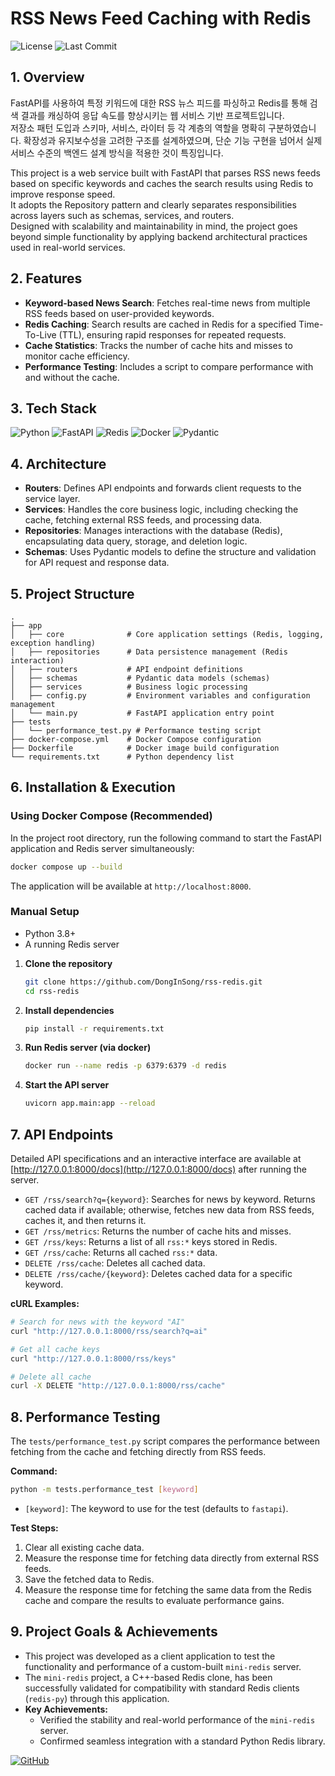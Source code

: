 # RSS News Feed Caching with Redis

![License](https://img.shields.io/github/license/DongInSong/rss-redis)
![Last Commit](https://img.shields.io/github/last-commit/DongInSong/rss-redis)

## 1. Overview

FastAPI를 사용하여 특정 키워드에 대한 RSS 뉴스 피드를 파싱하고 Redis를 통해 검색 결과를 캐싱하여 응답 속도를 향상시키는 웹 서비스 기반 프로젝트입니다.     
저장소 패턴 도입과 스키마, 서비스, 라이터 등 각 계층의 역할을 명확히 구분하였습니다.
확장성과 유지보수성을 고려한 구조를 설계하였으며, 단순 기능 구현을 넘어서 실제 서비스 수준의 백엔드 설계 방식을 적용한 것이 특징입니다.

This project is a web service built with FastAPI that parses RSS news feeds based on specific keywords and caches the search results using Redis to improve response speed.     
It adopts the Repository pattern and clearly separates responsibilities across layers such as schemas, services, and routers.    
Designed with scalability and maintainability in mind, the project goes beyond simple functionality by applying backend architectural practices used in real-world services.

## 2. Features

- **Keyword-based News Search**: Fetches real-time news from multiple RSS feeds based on user-provided keywords.
- **Redis Caching**: Search results are cached in Redis for a specified Time-To-Live (TTL), ensuring rapid responses for repeated requests.
- **Cache Statistics**: Tracks the number of cache hits and misses to monitor cache efficiency.
- **Performance Testing**: Includes a script to compare performance with and without the cache.

## 3. Tech Stack

![Python](https://img.shields.io/badge/Python-3776AB?style=for-the-badge&logo=python&logoColor=white)
![FastAPI](https://img.shields.io/badge/FastAPI-009688?style=for-the-badge&logo=fastapi&logoColor=white)
![Redis](https://img.shields.io/badge/Redis-DC382D?style=for-the-badge&logo=redis&logoColor=white)
![Docker](https://img.shields.io/badge/Docker-2496ED?style=for-the-badge&logo=docker&logoColor=white)
![Pydantic](https://img.shields.io/badge/Pydantic-E92063?style=for-the-badge&logo=pydantic&logoColor=white)

## 4. Architecture

- **Routers**: Defines API endpoints and forwards client requests to the service layer.
- **Services**: Handles the core business logic, including checking the cache, fetching external RSS feeds, and processing data.
- **Repositories**: Manages interactions with the database (Redis), encapsulating data query, storage, and deletion logic.
- **Schemas**: Uses Pydantic models to define the structure and validation for API request and response data.

## 5. Project Structure

```
.
├── app
│   ├── core              # Core application settings (Redis, logging, exception handling)
│   ├── repositories      # Data persistence management (Redis interaction)
│   ├── routers           # API endpoint definitions
│   ├── schemas           # Pydantic data models (schemas)
│   ├── services          # Business logic processing
│   ├── config.py         # Environment variables and configuration management
│   └── main.py           # FastAPI application entry point
├── tests
│   └── performance_test.py # Performance testing script
├── docker-compose.yml    # Docker Compose configuration
├── Dockerfile            # Docker image build configuration
└── requirements.txt      # Python dependency list
```

## 6. Installation & Execution

### Using Docker Compose (Recommended)

In the project root directory, run the following command to start the FastAPI application and Redis server simultaneously:

```bash
docker compose up --build
```

The application will be available at `http://localhost:8000`.

### Manual Setup

- Python 3.8+
- A running Redis server

1.  **Clone the repository**
    ```bash
    git clone https://github.com/DongInSong/rss-redis.git
    cd rss-redis
    ```

2.  **Install dependencies**
    ```bash
    pip install -r requirements.txt
    ```

3.  **Run Redis server (via docker)**
    ```bash
    docker run --name redis -p 6379:6379 -d redis
    ```

4.  **Start the API server**
    ```bash
    uvicorn app.main:app --reload
    ```

## 7. API Endpoints

Detailed API specifications and an interactive interface are available at [http://127.0.0.1:8000/docs](http://127.0.0.1:8000/docs) after running the server.

- `GET /rss/search?q={keyword}`: Searches for news by keyword. Returns cached data if available; otherwise, fetches new data from RSS feeds, caches it, and then returns it.
- `GET /rss/metrics`: Returns the number of cache hits and misses.
- `GET /rss/keys`: Returns a list of all `rss:*` keys stored in Redis.
- `GET /rss/cache`: Returns all cached `rss:*` data.
- `DELETE /rss/cache`: Deletes all cached data.
- `DELETE /rss/cache/{keyword}`: Deletes cached data for a specific keyword.

**cURL Examples:**
```bash
# Search for news with the keyword "AI"
curl "http://127.0.0.1:8000/rss/search?q=ai"

# Get all cache keys
curl "http://127.0.0.1:8000/rss/keys"

# Delete all cache
curl -X DELETE "http://127.0.0.1:8000/rss/cache"
```

## 8. Performance Testing

The `tests/performance_test.py` script compares the performance between fetching from the cache and fetching directly from RSS feeds.

**Command:**
```bash
python -m tests.performance_test [keyword]
```
- `[keyword]`: The keyword to use for the test (defaults to `fastapi`).

**Test Steps:**
1.  Clear all existing cache data.
2.  Measure the response time for fetching data directly from external RSS feeds.
3.  Save the fetched data to Redis.
4.  Measure the response time for fetching the same data from the Redis cache and compare the results to evaluate performance gains.

## 9. Project Goals & Achievements

- This project was developed as a client application to test the functionality and performance of a custom-built `mini-redis` server.
- The `mini-redis` project, a C++-based Redis clone, has been successfully validated for compatibility with standard Redis clients (`redis-py`) through this application.
- **Key Achievements:**
  - Verified the stability and real-world performance of the `mini-redis` server.
  - Confirmed seamless integration with a standard Python Redis library.

[![GitHub](https://img.shields.io/badge/mini_redis-181717?style=flat&logo=github&logoColor=white)](https://github.com/DongInSong/mini-redis)
